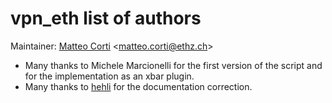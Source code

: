 # vpn\_eth list of authors

Maintainer: [Matteo Corti](https://github.com/matteocorti) <[matteo.corti@ethz.ch](mailto:matteo.corti@ethz.ch)>

* Many thanks to Michele Marcionelli for the first version of the
  script and for the implementation as an xbar plugin.
* Many thanks to [hehli](https://github.com/hehli) for the
  documentation correction.
